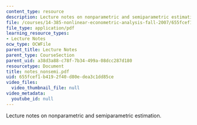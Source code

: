 ```yaml
---
content_type: resource
description: Lecture notes on nonparametric and semiparametric estimation.
file: /courses/14-385-nonlinear-econometric-analysis-fall-2007/655fcef1b4192f40d80edea3c1dd85ce_notes_nonsemi.pdf
file_type: application/pdf
learning_resource_types:
- Lecture Notes
ocw_type: OCWFile
parent_title: Lecture Notes
parent_type: CourseSection
parent_uid: a38d3a88-c78f-7b34-499a-08dcc287d180
resourcetype: Document
title: notes_nonsemi.pdf
uid: 655fcef1-b419-2f40-d80e-dea3c1dd85ce
video_files:
  video_thumbnail_file: null
video_metadata:
  youtube_id: null
---
```

Lecture notes on nonparametric and semiparametric estimation.

